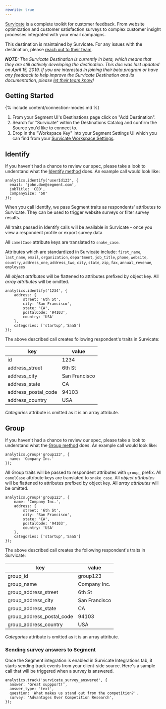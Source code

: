 ```yaml
---
rewrite: true
---
```

[Survicate](https://survicate.com/?utm_source=segmentio&utm_medium=docs&utm_campaign=partners) is a complete toolkit for customer feedback. From website optimization and customer satisfaction surveys to complex customer insight processes integrated with your email campaigns.

This destination is maintained by Survicate. For any issues with the destination, please [reach out to their team](help@survicate.com).

_**NOTE:** The Survicate Destination is currently in beta, which means that they are still actively developing the destination. This doc was last updated on April 15, 2019. If you are interested in joining their beta program or have any feedback to help improve the Survicate Destination and its documentation, please [let their team know](mailto:help@survicate.com)!_


## Getting Started

{% include content/connection-modes.md %}

1. From your Segment UI's Destinations page click on "Add Destination".
2. Search for "Survicate" within the Destinations Catalog and confirm the Source you'd like to connect to.
3. Drop in the "Workspace Key" into your Segment Settings UI which you can find from your [Survicate Workspace Settings](https://panel.survicate.com/).

## Identify

If you haven't had a chance to review our spec, please take a look to understand what the [Identify method](https://segment.com/docs/spec/identify/) does. An example call would look like:

```
analytics.identify('userId123', {
  email: 'john.doe@segment.com',
  jobTitle: 'CEO',
  companySize: '50'
});
```
When you call Identify, we pass Segment traits as respondents' attributes to Survicate. They can be used to trigger website surveys or filter survey results. 

All traits passed in Identify calls will be available in Survicate - once you view a respondent profile or export survey data. 

All `camelCase` attribute keys are translated to `snake_case`.

Attributes which are standardized in Survicate include: `first_name`, `last_name`, `email`, `organization`, `department`, `job_title`, `phone`, `website`, `country`, `address_one`, `address_two`, `city`, `state`, `zip`, `fax`, `annual_revenue`, `employees`

All *object attributes* will be flattened to attributes prefixed by object key. All *array attributes* will be omitted. 

```
analytics.identify('1234', {
    address: {
        street: '6th St',
        city: 'San Francisco',
        state: 'CA',
        postalCode: '94103',
        country: 'USA'
    },
    categories: ['startup','SaaS']
});
```

The above described call creates following respondent's traits in Survicate:

| key                 | value         |
| ------------------- | ------------- |
| id                  | 1234          |
| address_street      | 6th St        |
| address_city        | San Francisco |
| address_state       | CA            |
| address_postal_code | 94103         |
| address_country     | USA           |

*Categories* attribute is omitted as it is an array attribute.

## Group

If you haven't had a chance to review our spec, please take a look to understand what the [Group method](https://segment.com/docs/spec/group/) does. An example call would look like:

```
analytics.group('group123', {
  name: 'Company Inc.'
});
```

All Group traits will be passed to respondent attributes with `group_` prefix. All `camelCase` attribute keys are translated to `snake_case`. All *object attributes* will be flattened to attributes prefixed by object key. All *array attributes* will be omitted. 

```
analytics.group('group123', {
    name: 'Company Inc.',
    address: {
        street: '6th St',
        city: 'San Francisco',
        state: 'CA',
        postalCode: '94103',
        country: 'USA'
    },
    categories: ['startup','SaaS']
});
```

The above described call creates the following respondent's traits in Survicate:

| key                       | value         |
| ------------------------- | ------------- |
| group_id                  | group123      |
| group_name                | Company Inc.  |
| group_address_street      | 6th St        |
| group_address_city        | San Francisco |
| group_address_state       | CA            |
| group_address_postal_code | 94103         |
| group_address_country     | USA           |

*Categories* attribute is omitted as it is an array attribute.

### Sending survey answers to Segment

Once the Segment integration is enabled in Survicate Integrations tab, it starts sending track events from your client-side source. Here's a sample call that will be triggered when a survey is answered. 

```
analytics.track('survicate_survey_answered', {
  answer: 'Great suppport!',
  answer_type: 'text',
  question: 'What makes us stand out from the competition?',
  survey: 'Advantages Over Competition Research',
});
```
